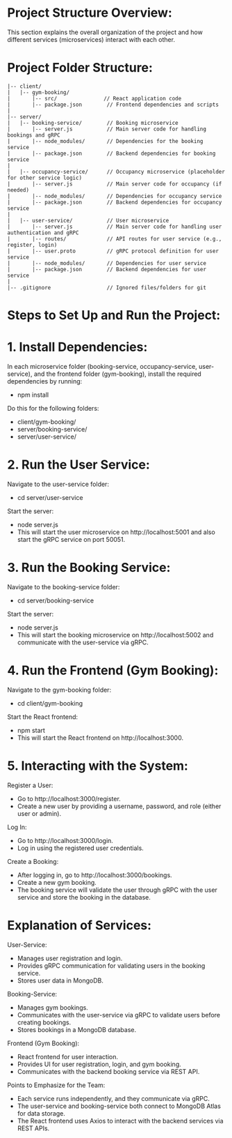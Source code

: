 # Project Structure Overview:
This section explains the overall organization of the project and how different services (microservices) interact with each other.

# Project Folder Structure:
```
|-- client/
|   |-- gym-booking/
|       |-- src/               // React application code
|       |-- package.json        // Frontend dependencies and scripts
|
|-- server/
|   |-- booking-service/        // Booking microservice
|       |-- server.js           // Main server code for handling bookings and gRPC
|       |-- node_modules/       // Dependencies for the booking service
|       |-- package.json        // Backend dependencies for booking service
|   
|   |-- occupancy-service/      // Occupancy microservice (placeholder for other service logic)
|       |-- server.js           // Main server code for occupancy (if needed)
|       |-- node_modules/       // Dependencies for occupancy service
|       |-- package.json        // Backend dependencies for occupancy service
|   
|   |-- user-service/           // User microservice
|       |-- server.js           // Main server code for handling user authentication and gRPC
|       |-- routes/             // API routes for user service (e.g., register, login)
|       |-- user.proto          // gRPC protocol definition for user service
|       |-- node_modules/       // Dependencies for user service
|       |-- package.json        // Backend dependencies for user service
|
|-- .gitignore                  // Ignored files/folders for git
```
# Steps to Set Up and Run the Project:
# 1. Install Dependencies:
In each microservice folder (booking-service, occupancy-service, user-service), and the frontend folder (gym-booking), install the required dependencies by running:
- npm install

Do this for the following folders:
- client/gym-booking/
- server/booking-service/
- server/user-service/

# 2. Run the User Service:
Navigate to the user-service folder:
- cd server/user-service

Start the server:
- node server.js
- This will start the user microservice on http://localhost:5001 and also start the gRPC service on port 50051.

# 3. Run the Booking Service:
Navigate to the booking-service folder:
- cd server/booking-service

Start the server:
- node server.js
- This will start the booking microservice on http://localhost:5002 and communicate with the user-service via gRPC.

# 4. Run the Frontend (Gym Booking):
Navigate to the gym-booking folder:
- cd client/gym-booking

Start the React frontend:
- npm start
- This will start the React frontend on http://localhost:3000.

# 5. Interacting with the System:
Register a User:
- Go to http://localhost:3000/register.
- Create a new user by providing a username, password, and role (either user or admin).

Log In:
- Go to http://localhost:3000/login.
- Log in using the registered user credentials.

Create a Booking:
- After logging in, go to http://localhost:3000/bookings.
- Create a new gym booking.
- The booking service will validate the user through gRPC with the user service and store the booking in the database.

# Explanation of Services:
User-Service:
- Manages user registration and login.
- Provides gRPC communication for validating users in the booking service.
- Stores user data in MongoDB.

Booking-Service:
- Manages gym bookings.
- Communicates with the user-service via gRPC to validate users before creating bookings.
- Stores bookings in a MongoDB database.

Frontend (Gym Booking):
- React frontend for user interaction.
- Provides UI for user registration, login, and gym booking.
- Communicates with the backend booking service via REST API.

Points to Emphasize for the Team:
- Each service runs independently, and they communicate via gRPC.
- The user-service and booking-service both connect to MongoDB Atlas for data storage.
- The React frontend uses Axios to interact with the backend services via REST APIs.
